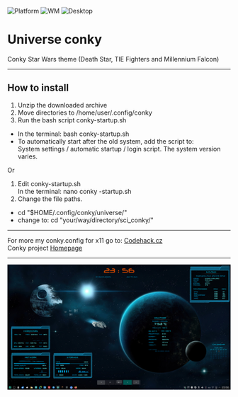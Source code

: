 ![Platform](https://img.shields.io/badge/platform-manjaro-green)
![WM](https://img.shields.io/badge/window%20manager-Wayland-blue)
![Desktop](https://img.shields.io/badge/desktop-KDE6-blueviolet)

# Universe conky     
Conky Star Wars theme (Death Star, TIE Fighters and Millennium Falcon)      

----

## How to install     

1. Unzip the downloaded archive     
2. Move directories to /home/user/.config/conky     
4. Run the bash script conky-startup.sh     
- In the terminal: bash conky-startup.sh     
- To automatically start after the old system, add the script to:     
System settings / automatic startup / login script. The system version varies.     
     
Or     
      
1. Edit conky-startup.sh    
In the terminal: nano conky -startup.sh     
2. Change the file paths.     
- cd "$HOME/.config/conky/universe/"     
- change to: cd "your/way/directory/sci_conky/"

----     

For more my conky.config for x11 go to: [Codehack.cz](https://codehack.cz/conky.html#gsc.tab=0)     
Conky project [Homepage](https://github.com/brndnmtthws/conky/wiki)      
      
----          
     
<img src="SW_Blue.png" alt="Screenshot_Universe_conky" width="600">      

